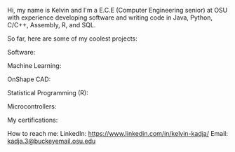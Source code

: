 Hi, my name is Kelvin and I'm a E.C.E (Computer Engineering senior) at OSU with experience developing software and writing code in Java, Python, C/C++, Assembly, R, and SQL.

So far, here are some of my coolest projects:

Software:

Machine Learning:

OnShape CAD:

Statistical Programming (R):

Microcontrollers:

My certifications:

How to reach me:
LinkedIn: https://www.linkedin.com/in/kelvin-kadja/
Email: kadja.3@buckeyemail.osu.edu
